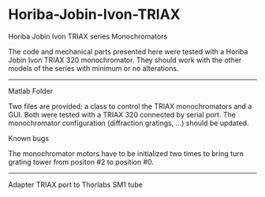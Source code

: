 # Horiba-Jobin-Ivon-TRIAX
Horiba Jobin Ivon TRIAX series Monochromators

The code and mechanical parts presented here were tested with a Horiba Jobin Ivon TRIAX 320 monochromator.
They should work with the other models of the series with minimum or no alterations.

-------------
Matlab Folder

Two files are provided: a class to control the TRIAX monochromators and a GUI.
Both were tested with a TRIAX 320 connected by serial port.
The monochromator configuration (diffraction gratings, ...) should be updated.


Known bugs

The monochromator motors have to be initialized two times to bring turn grating tower from positon #2 to position #0.

-----------
Adapter TRIAX port to Thorlabs SM1 tube
